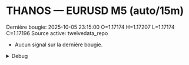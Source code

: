 # THANOS — EURUSD M5 (auto/15m)
Dernière bougie: 2025-10-05 23:15:00  O=1.17174  H=1.17207  L=1.17174  C=1.17196
Source active: twelvedata_repo

- Aucun signal sur la dernière bougie.

<details><summary>Debug</summary>

- TD_API_KEY manquant.

</details>